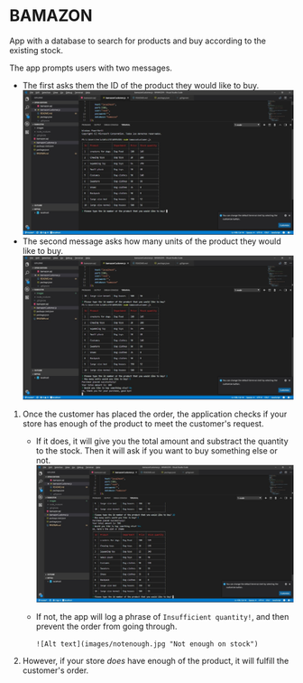 # BAMAZON
App with a database to search for products and buy according to the existing stock.

The app prompts users with two messages.

   * The first asks them the ID of the product they would like to buy.
         ![Alt text](images/Firstprompt.jpg "First prompt")
   * The second message asks how many units of the product they would like to buy.
         ![Alt text](images/succesfulpurchase.jpg "Succesful purchase")

1. Once the customer has placed the order, the application checks if your store has enough of the product to meet the customer's request.
   * If it does, it will give you the total amount and substract the quantity to the stock. Then it will ask if you want to buy something else or not. 
         ![Alt text](images/succesfulbuymore.jpg "Buy another item")

   * If not, the app will log a phrase of `Insufficient quantity!`, and then prevent the order from going through.

         ![Alt text](images/notenough.jpg "Not enough on stock")

2. However, if your store _does_ have enough of the product, it will fulfill the customer's order.


   
